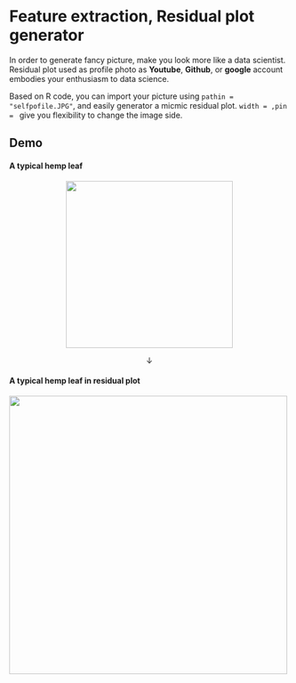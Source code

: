 # Feature extraction, Residual plot generator
In order to generate fancy picture, make you look more like a data scientist. Residual plot used as profile photo as **Youtube**, **Github**, or **google** account embodies your enthusiasm to data science. 

Based on R code, you can import your picture using `pathin = "selfpofile.JPG"`, and easily generator a micmic residual plot. `width = ,pin = ` give you flexibility to change the image side.

## Demo
#### A typical hemp leaf
<p align="center">
<img src="https://github.com/supermonk00/Curfew-project/blob/master/Image%20to%20residual%20plot%20generator/hempleaf.jpg" width="300">
</p>


<p align="center"> &#8595 </p>                 

<p align="center">
  
#### A typical hemp leaf **in residual plot**

<img src="https://github.com/supermonk00/Curfew-project/blob/master/Image%20to%20residual%20plot%20generator/trans.hempleaf.jpeg" width="500">
</p>
